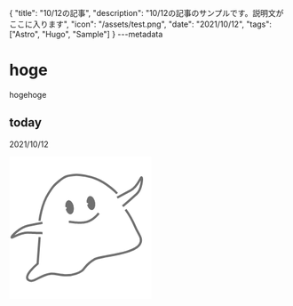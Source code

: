 {
  "title": "10/12の記事",
  "description": "10/12の記事のサンプルです。説明文がここに入ります",
  "icon": "/assets/test.png",
  "date": "2021/10/12",
  "tags": ["Astro", "Hugo", "Sample"]
}
---metadata

# hoge
hogehoge

## today
2021/10/12

![img](/assets/test.png)